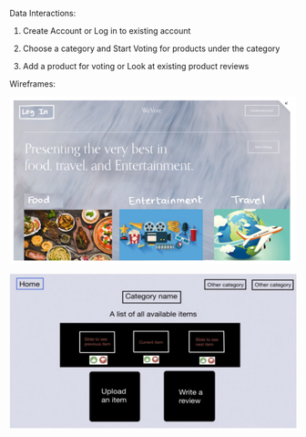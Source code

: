 
Data Interactions:

1. Create Account or Log in to existing account 

2. Choose a category and Start Voting for products under the category

3. Add a product for voting or Look at existing product reviews


Wireframes:

![](homepage.png)


![](page2.png)
